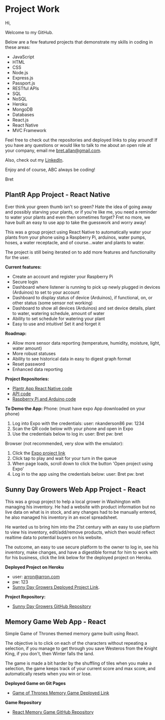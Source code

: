 # Project Work

Hi, 

Welcome to my GitHub. 

Below are a few featured projects that demonstrate my skills in coding in these areas:

* JavaScript
* HTML
* CSS
* Node.js
* Express.js
* Passport.js
* RESTful APIs
* SQL
* NoSQL
* Heroku
* MongoDB
* Databases
* React.js
* React Native
* MVC Framework

Feel free to check out the repositories and deployed links to play around! If you have any questions or would like to talk to me about an open role at your company, email me [bret.allan@gmail.com](mailto:bret.allan@gmail.com?subject=[GitHub]%20You've%20got%20my%20attention).

Also, check out my [LinkedIn](https://www.linkedin.com/in/bretja/).

Enjoy and of course, ABC always be coding!

Bret

## PlantR App Project - React Native
Ever think your green thumb isn't so green? Hate the idea of going away and possibly starving your plants, or if you're like me, you need a reminder to water your plants and even then sometimes forget? Fret no more, we have built an easy to use app to take the guesswork and worry away! 

This was a group project using React Native to automatically water your plants from your phone using a Raspberry Pi, arduinos, water pumps, hoses, a water receptacle, and of course...water and plants to water.  

The project is still being iterated on to add more features and functionality for the user. 

**Current features:**
* Create an account and register your Raspberry Pi
* Secure login 
* Dashboard where listener is running to pick up newly plugged in devices (Arduinos) to set to your account
* Dashboard to display status of device (Arduinos), if functional, on, or other status (some sensor not working)
* Dashboard to show all devices (Arduinos) and set device details, plant to water, watering schedule, amount of water
* Ability to set schedule for watering your plant
* Easy to use and intuitive! Set it and forget it

**Roadmap:**
* Allow more sensor data reporting (temperature, humidity, moisture, light, water amount)
* More robust statuses
* Ability to see historical data in easy to digest graph format
* Reset password
* Enhanced data reporting

**Project Repositories:**
* [Plantr App React Native code](https://github.com/nkanderson86/Plant-r)
* [API code](https://github.com/eblouin876/project-x-api)
* [Raspberry Pi and Arduino code](https://github.com/eblouin876/project-x-pi)

**To Demo the App:**
Phone: (must have expo App downloaded on your phone) 
  1. Log into Expo with the credentials: 
      user: nkanderson86
      pw: 1234
  2. Scan the QR code below with your phone and open in Expo
  3. Use the credentials below to log in:
      user: Bret
      pw: bret
      
Browser (not recommended, very slow with the emulator): 
  1. Click the [Expo project link](https://expo.io/@nkanderson86/projectx)
  2. Click tap to play and wait for your turn in the queue
  3. When page loads, scroll down to click the button 'Open project using Expo'
  4. Log in to the app using the credentials below: 
      user: Bret
      pw: bret
  
## Sunny Day Growers Web App Project - React
This was a group project to help a local grower in Washington with managing his inventory. He had a website with product information but no live data on what is in stock, and any changes had to be manually entered, he also managed his inventory in an excel spreadsheet.

He wanted us to bring him into the 21st century with an easy to use platform to view his inventory, edit/add/remove products, which then would reflect realtime data to potential buyers on his website. 

The outcome, an easy to use secure platform to the owner to log in, see his inventory, make changes, and have a digestible format for him to work with for his business, click the link below for the deployed project on Heroku.

**Deployed Project on Heroku**
* user: arron@arron.com
* pw: 123
* [Sunny Day Growers Deployed Project Link](https://sunny-day-growers.herokuapp.com/).


**Project Repository:**

* [Sunny Day Growers GitHub Repository](https://github.com/bretgithub/Sunny-Day)

## Memory Game Web App - React
Simple Game of Thrones themed memory game built using React. 

The objective is to click on each of the characters without repeating a selection, if you manage to get through you save Westeros from the Knight King, if you don't, then Winter falls the land.

The game is made a bit harder by the shuffling of tiles when you make a selection, the game keeps track of your current score and max score, and automatically resets when you win or lose.

**Deployed Game on Git Pages**

* [Game of Thrones Memory Game Deployed Link](https://bretgithub.github.io/react_click_app/)

**Game Repository**

* [React Memory Game GitHub Repository](https://github.com/bretgithub/react_click_app)
